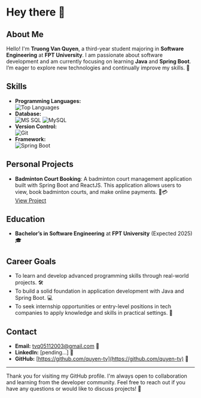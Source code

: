 # Hey there 👋

## About Me

Hello! I'm **Truong Van Quyen**, a third-year student majoring in **Software Engineering** at **FPT University**. I am passionate about software development and am currently focusing on learning **Java** and **Spring Boot**. I’m eager to explore new technologies and continually improve my skills. 🚀

## Skills

- **Programming Languages:**  
  ![Top Languages](https://github-readme-stats.vercel.app/api/top-langs/?username=quyen-tv&layout=compact&hide_border=true&langs_count=10)
- **Database:**  
  ![MS SQL](https://img.shields.io/badge/MS%20SQL-003B57?style=flat-square&logo=microsoft-sql-server&logoColor=white) ![MySQL](https://img.shields.io/badge/MySQL-003B57?style=flat-square&logo=mysql&logoColor=white)
- **Version Control:**  
  ![Git](https://img.shields.io/badge/Git-F05032?style=flat-square&logo=git&logoColor=white)
- **Framework:**  
  ![Spring Boot](https://img.shields.io/badge/Spring%20Boot-6DB33F?style=flat-square&logo=spring-boot&logoColor=white)

## Personal Projects

- **Badminton Court Booking**: A badminton court management application built with Spring Boot and ReactJS. This application allows users to view, book badminton courts, and make online payments. 🏸💳  
  [View Project](https://github.com/quyen-tv/badminton-court-booking-backend-v2)

## Education

- **Bachelor’s in Software Engineering** at **FPT University** (Expected 2025) 🎓

## Career Goals

- To learn and develop advanced programming skills through real-world projects. 🛠️
- To build a solid foundation in application development with Java and Spring Boot. 💻
- To seek internship opportunities or entry-level positions in tech companies to apply knowledge and skills in practical settings. 🌟

## Contact

- **Email:** [tvq05112003@gmail.com](mailto:tvq05112003@gmail.com) 📧
- **LinkedIn:** [pending...] 🔗
- **GitHub:** [https://github.com/quyen-tv](https://github.com/quyen-tv) 👤

---

Thank you for visiting my GitHub profile. I'm always open to collaboration and learning from the developer community. Feel free to reach out if you have any questions or would like to discuss projects! 🤝





<!--
**quyen-tv/quyen-tv** is a ✨ _special_ ✨ repository because its `README.md` (this file) appears on your GitHub profile.

Here are some ideas to get you started:

- 🔭 I’m currently working on ...
- 🌱 I’m currently learning ...
- 👯 I’m looking to collaborate on ...
- 🤔 I’m looking for help with ...
- 💬 Ask me about ...
- 📫 How to reach me: ...
- 😄 Pronouns: ...
- ⚡ Fun fact: ...
-->

